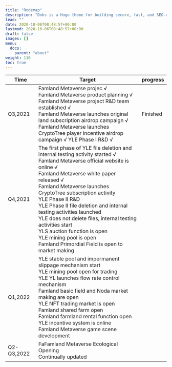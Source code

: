 ```yaml
---
title: "Rodemap"
description: "Doks is a Hugo theme for building secure, fast, and SEO-ready documentation websites, which you can easily update and customize."
lead: ""
date: 2020-10-06T08:48:57+00:00
lastmod: 2020-10-06T08:48:57+00:00
draft: false
images: []
menu:
  docs:
    parent: "about"
weight: 110
toc: true
---
```


| Time       | Target                                                         | progress |
| ---------- | ------------------------------------------------------------ | ---- |
| Q3,2021    | Famland Metaverse projec √ <br/> Famland Metaverse product planning √ <br/> Famland Metaverse project R&D team established √ <br/>Famland Metaverse launches original land subscription airdrop campaign √ <br/>Famland Metaverse launches CryptoTree player incentive airdrop campaign √ YLE Phase I R&D √ | Finished |
| Q4,2021    | The first phase of YLE file deletion and internal testing activity started √ <br/>Famland Metaverse official website is online √ <br/>Famland Metaverse white paper released √ <br/>Famland Metaverse launches CryptoTree subscription activity <br/>YLE Phase II R&D <br/>YLE Phase II file deletion and internal testing activities launched  <br/>YLE does not delete files, internal testing activities start <br/>YLS auction function is open <br/>YLE mining pool is open <br />Famland Primordial Field is open to market making |      |
| Q1,2022    | YLE stable pool and impermanent slippage mechanism start <br/>YLE mining pool open for trading  <br/>YLE YL launches flow rate control mechanism <br/>Famland basic field and Noda market making are open <br/>YLE NFT trading market is open <br/>Famland shared farm open <br/>Famland farmland rental function open <br/>YLE incentive system is online  <br/>Famland Metaverse game scene development |      |
| Q2-Q3,2022 | FaFamland Metaverse Ecological Opening <br/>Continually updated                     |      |
